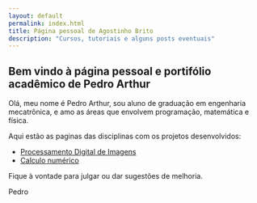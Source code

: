 ```yaml
---
layout: default
permalink: index.html
title: Página pessoal de Agostinho Brito
description: "Cursos, tutoriais e alguns posts eventuais"
---
```


## **Bem vindo à página pessoal e portifólio acadêmico de Pedro Arthur**

Olá, meu nome é Pedro Arthur, sou aluno de graduação em engenharia mecatrônica, e amo as áreas que envolvem programação, matemática e física.

Aqui estão as paginas das disciplinas com os projetos desenvolvidos:

- [Processamento Digital de Imagens](processamento_digital_de_imagens/index.md)
- [Calculo numérico](calculo_numerico/index.md)

Fique à vontade para julgar ou dar sugestões de melhoria.

Pedro

